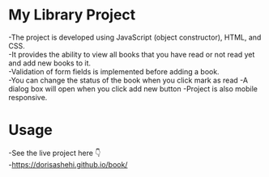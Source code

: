 # My Library Project

-The project is developed using JavaScript (object constructor), HTML, and CSS. \
-It provides the ability to view all books that you have read or not read yet and add new books to it. \
-Validation of form fields is implemented before adding a book. \
-You can change the status of the book when you click mark as read
-A dialog box will open when you click add new button
-Project is also mobile responsive.

# Usage

-See the live project here 👇 \
-https://dorisashehi.github.io/book/


